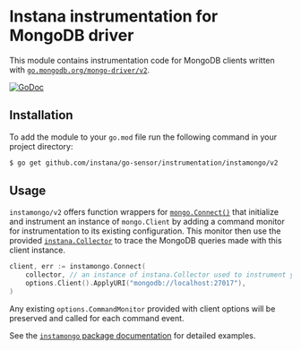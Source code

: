 Instana instrumentation for MongoDB driver
==========================================

This module contains instrumentation code for MongoDB clients written with [`go.mongodb.org/mongo-driver/v2`](https://pkg.go.dev/go.mongodb.org/mongo-driver/v2).

[![GoDoc](https://pkg.go.dev/github.com/instana/go-sensor/instrumentation/instamongo/v2)][godoc]

Installation
------------

To add the module to your `go.mod` file run the following command in your project directory:

```bash
$ go get github.com/instana/go-sensor/instrumentation/instamongo/v2
```

Usage
-----

`instamongo/v2` offers function wrappers for [`mongo.Connect()`][instamongo.Connect] that initialize and instrument an instance of `mongo.Client` by adding a command monitor for instrumentation to its existing configuration. This monitor then use the provided [`instana.Collector`][Collector] to trace the MongoDB queries made with this client instance.

```go
client, err := instamongo.Connect(
	collector, // an instance of instana.Collector used to instrument your application
	options.Client().ApplyURI("mongodb://localhost:27017"),
)
```

Any existing `options.CommandMonitor` provided with client options will be preserved and called for each command event.

See the [`instamongo` package documentation][godoc] for detailed examples.



[godoc]: https://pkg.go.dev/github.com/instana/go-sensor/instrumentation/instamongo/v2
[instamongo.Connect]: https://pkg.go.dev/github.com/instana/go-sensor/instrumentation/instamongo/v2#Connect
[Collector]: https://pkg.go.dev/github.com/instana/go-sensor#Collector

